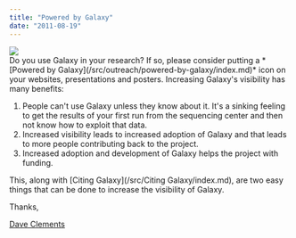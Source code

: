 ```yaml
---
title: "Powered by Galaxy"
date: "2011-08-19"
---
```

<div class='right'><a href='/src/outreach/powered-by-galaxy/index.md'><img src="/src/images/powered-by-galaxy.png" /></a></div>
Do you use Galaxy in your research?  If so, please consider putting a *[Powered by Galaxy](/src/outreach/powered-by-galaxy/index.md)* icon on your websites, presentations and posters.  Increasing Galaxy's visibility has many benefits:

1. People can't use Galaxy unless they know about it. It's a sinking feeling to get the results of your first run from the sequencing center and then not know how to exploit that data.
2. Increased visibility leads to increased adoption of Galaxy and that leads to more people contributing back to the project.
3. Increased adoption and development of Galaxy helps the project with funding. 

This, along with [Citing Galaxy](/src/Citing Galaxy/index.md), are two easy things that can be done to increase the visibility of Galaxy.

Thanks,

[Dave Clements](/src/people/dave-clements/index.md)
